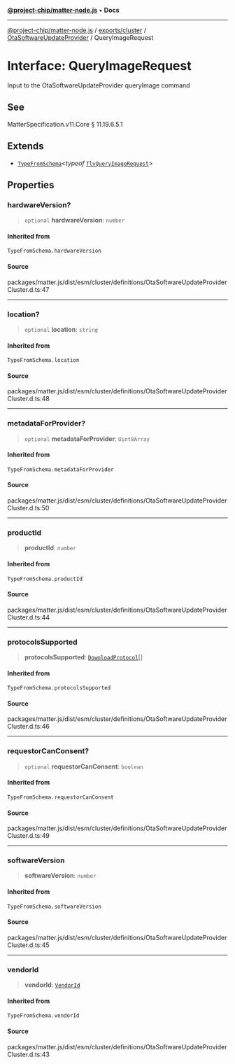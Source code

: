 [**@project-chip/matter-node.js**](../../../../../README.md) • **Docs**

***

[@project-chip/matter-node.js](../../../../../modules.md) / [exports/cluster](../../../README.md) / [OtaSoftwareUpdateProvider](../README.md) / QueryImageRequest

# Interface: QueryImageRequest

Input to the OtaSoftwareUpdateProvider queryImage command

## See

MatterSpecification.v11.Core § 11.19.6.5.1

## Extends

- [`TypeFromSchema`](../../../../tlv/README.md#typefromschemas)\<*typeof* [`TlvQueryImageRequest`](../README.md#tlvqueryimagerequest)\>

## Properties

### hardwareVersion?

> `optional` **hardwareVersion**: `number`

#### Inherited from

`TypeFromSchema.hardwareVersion`

#### Source

packages/matter.js/dist/esm/cluster/definitions/OtaSoftwareUpdateProviderCluster.d.ts:47

***

### location?

> `optional` **location**: `string`

#### Inherited from

`TypeFromSchema.location`

#### Source

packages/matter.js/dist/esm/cluster/definitions/OtaSoftwareUpdateProviderCluster.d.ts:48

***

### metadataForProvider?

> `optional` **metadataForProvider**: `Uint8Array`

#### Inherited from

`TypeFromSchema.metadataForProvider`

#### Source

packages/matter.js/dist/esm/cluster/definitions/OtaSoftwareUpdateProviderCluster.d.ts:50

***

### productId

> **productId**: `number`

#### Inherited from

`TypeFromSchema.productId`

#### Source

packages/matter.js/dist/esm/cluster/definitions/OtaSoftwareUpdateProviderCluster.d.ts:44

***

### protocolsSupported

> **protocolsSupported**: [`DownloadProtocol`](../enumerations/DownloadProtocol.md)[]

#### Inherited from

`TypeFromSchema.protocolsSupported`

#### Source

packages/matter.js/dist/esm/cluster/definitions/OtaSoftwareUpdateProviderCluster.d.ts:46

***

### requestorCanConsent?

> `optional` **requestorCanConsent**: `boolean`

#### Inherited from

`TypeFromSchema.requestorCanConsent`

#### Source

packages/matter.js/dist/esm/cluster/definitions/OtaSoftwareUpdateProviderCluster.d.ts:49

***

### softwareVersion

> **softwareVersion**: `number`

#### Inherited from

`TypeFromSchema.softwareVersion`

#### Source

packages/matter.js/dist/esm/cluster/definitions/OtaSoftwareUpdateProviderCluster.d.ts:45

***

### vendorId

> **vendorId**: [`VendorId`](../../../../datatype/README.md#vendorid)

#### Inherited from

`TypeFromSchema.vendorId`

#### Source

packages/matter.js/dist/esm/cluster/definitions/OtaSoftwareUpdateProviderCluster.d.ts:43
